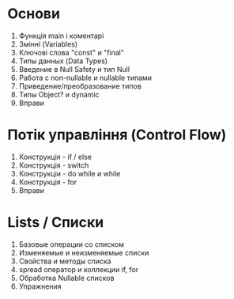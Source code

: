 # Основи
1. Функція main і коментарі
2. Змінні (Variables)
3. Ключові слова "const" и "final"
4. Типы данных (Data Types)
5. Введение в Null Safety и тип Null
6. Работа с non-nullable и nullable типами
7. Приведение/преобразование типов
8. Типы Object? и dynamic
9. Вправи

# Потік управління (Control Flow)
1. Конструкція - if / else
2. Конструкція - switch
3. Конструкціи - do while и while
4. Конструкція - for
5. Вправи

# Lists / Списки
1. Базовые операции со списком
2. Изменяемые и неизменяемые списки
3. Свойства и методы списка
4. spread оператор и коллекции if, for
5. Обработка Nullable списков
6. Упражнения
